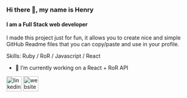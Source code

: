 ### Hi there 👋, my name is Henry
#### I am a Full Stack web developer
I made this project just for fun, it allows you to create nice and simple GitHub Readme files that you can copy/paste and use in your profile.

Skills: Ruby / RoR / Javascript / React  

- 🔭 I’m currently working on a React + RoR API 


[<img src='https://cdn.jsdelivr.net/npm/simple-icons@3.0.1/icons/linkedin.svg' alt='linkedin' height='40'>](https://www.linkedin.com/in/henry-leto/)  [<img src='https://cdn.jsdelivr.net/npm/simple-icons@3.0.1/icons/icloud.svg' alt='website' height='40'>](henryleto.dev)  


